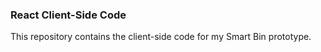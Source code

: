 ### React Client-Side Code
This repository contains the client-side code for my Smart Bin prototype.